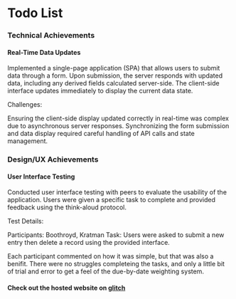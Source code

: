 # Todo List

### Technical Achievements
#### Real-Time Data Updates
Implemented a single-page application (SPA) that allows users to submit data through a form. Upon submission, the server responds with updated data, including any derived fields calculated server-side. The client-side interface updates immediately to display the current data state.

Challenges:

Ensuring the client-side display updated correctly in real-time was complex due to asynchronous server responses.
Synchronizing the form submission and data display required careful handling of API calls and state management.


### Design/UX Achievements
#### User Interface Testing
Conducted user interface testing with peers to evaluate the usability of the application. Users were given a specific task to complete and provided feedback using the think-aloud protocol.

Test Details:

Participants: Boothroyd, Kratman
Task: Users were asked to submit a new entry then delete a record using the provided interface.

Each participant commented on how it was simple, but that was also a benifit. There were no struggles completeing the tasks, and only a little bit of trial and error to get a feel of the due-by-date weighting system. 

#### Check out the hosted website on [glitch](https://a2-gibsonphillips.glitch.me/)
